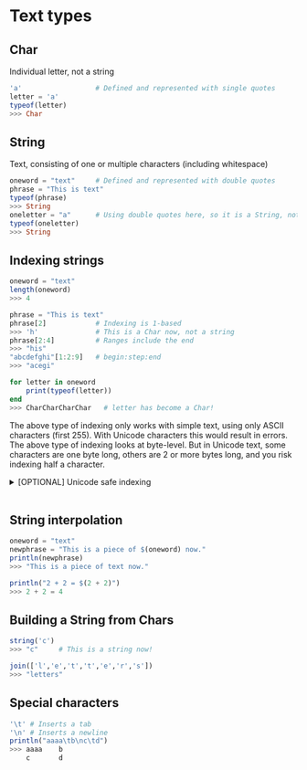 # Text types

## Char
Individual letter, not a string
```julia
'a'                  # Defined and represented with single quotes
letter = 'a'
typeof(letter)
>>> Char
```

## String
Text, consisting of one or multiple characters (including whitespace)
```julia
oneword = "text"     # Defined and represented with double quotes
phrase = "This is text"
typeof(phrase)
>>> String
oneletter = "a"      # Using double quotes here, so it is a String, not a Char
typeof(oneletter)
>>> String
```

## Indexing strings
```julia
oneword = "text"
length(oneword)
>>> 4

phrase = "This is text"
phrase[2]            # Indexing is 1-based
>>> 'h'              # This is a Char now, not a string
phrase[2:4]          # Ranges include the end
>>> "his"
"abcdefghi"[1:2:9]   # begin:step:end
>>> "acegi"
```
```julia
for letter in oneword
	print(typeof(letter))
end
>>> CharCharCharChar   # letter has become a Char!
```
The above type of indexing only works with simple text, using only ASCII characters (first 255). With Unicode characters this would result in errors. The above type of indexing looks at byte-level. But in Unicode text, some characters are one byte long, others are 2 or more bytes long, and you risk indexing half a character.

<details>
  <summary>[OPTIONAL] Unicode safe indexing</summary>

```julia
unitext = "A ❤!"
length(unitext)     # Number of characters
>>> 4
sizeof(a)           # Number of bytes
>>> 6

firstindex(unitext)
>>> 1
lastindex(unitext)  # Byte position of last character
>>> 6

nextind(oneword,1)  # Byte position of ' '
>>> 2
nextind(oneword,2)  # Byte position of '❤'
>>> 3
nextind(unitext,3)  # Byte position of '!': 6 because '❤' takes 3 bytes
>>> 6
prevind(oneword,6)  # Byte position of '❤'
>>> 3
```
</details><br>

## String interpolation
```julia
oneword = "text"
newphrase = "This is a piece of $(oneword) now."
println(newphrase)
>>> "This is a piece of text now."

println("2 + 2 = $(2 + 2)")
>>> 2 + 2 = 4
```

## Building a String from Chars
```julia
string('c')
>>> "c"     # This is a string now!

join(['l','e','t','t','e','r','s'])
>>> "letters"
```

## Special characters
```julia
'\t' # Inserts a tab
'\n' # Inserts a newline
println("aaaa\tb\nc\td")
>>> aaaa	b
    c		d
```
